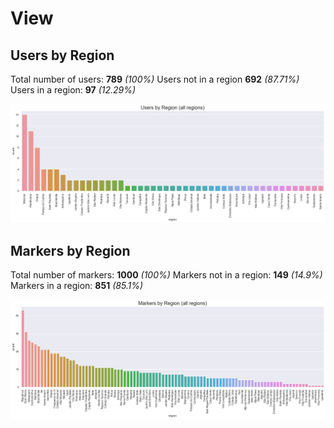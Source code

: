 # View

## Users by Region

Total number of users: **789** _(100%)_
Users not in a region **692** _(87.71%)_
Users in a region: **97** _(12.29%)_

![users by region plot](./img/users_by_region.png "users by region plot")

## Markers by Region

Total number of markers: **1000** _(100%)_
Markers not in a region: **149** _(14.9%)_
Markers in a region: **851** _(85.1%)_

![markers by region plot](./img/markers_by_region.png "markers by region plot")